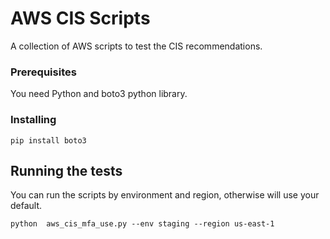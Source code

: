 # AWS CIS Scripts

A collection of AWS scripts to test the CIS recommendations.

### Prerequisites

You need Python and boto3 python library.

### Installing

```
pip install boto3
```

## Running the tests

You can run the scripts by environment and region, otherwise will use your default. 

```
python  aws_cis_mfa_use.py --env staging --region us-east-1
```

